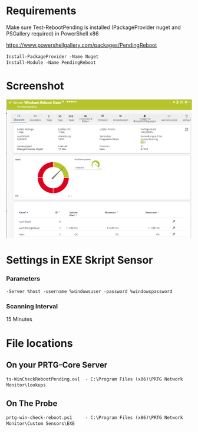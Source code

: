 # Requirements

Make sure Test-RebootPending is installed (PackageProvider nuget and PSGallery required) in PowerShell x86

https://www.powershellgallery.com/packages/PendingReboot

    Install-PackageProvider -Name Nuget
    Install-Module -Name PendingReboot

# Screenshot
![PRTG Screenshot](/IMG/screenshot.png?raw=true "PRTG Screenshot")
    
# Settings in EXE Skript Sensor
### Parameters
    -Server %host -username %windowsuser -password %windowspassword
        
### Scanning Interval
15 Minutes        
        
# File locations

## On your PRTG-Core Server
    ts-WinCheckRebootPending.ovl  - C:\Program Files (x86)\PRTG Network Monitor\lookups

## On The Probe
    prtg-win-check-reboot.ps1     - C:\Program Files (x86)\PRTG Network Monitor\Custom Sensors\EXE